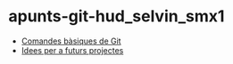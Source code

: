 # apunts-git-hud_selvin_smx1
- [Comandes bàsiques de Git](comandes-basiques.md)
- [Idees per a futurs projectes](projecte-idees.md) 
